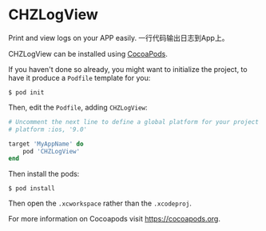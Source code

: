 # CHZLogView
Print and view logs on your APP easily. 一行代码输出日志到App上。

CHZLogView can be installed using [CocoaPods](https://cocoapods.org/).

If you haven't done so already, you might want to initialize the project, to have it produce a `Podfile` template for you:

```
$ pod init
```

Then, edit the `Podfile`, adding `CHZLogView`:

```ruby
# Uncomment the next line to define a global platform for your project
# platform :ios, '9.0'

target 'MyAppName' do
    pod 'CHZLogView'
end
```

Then install the pods:

```
$ pod install
```

Then open the `.xcworkspace` rather than the `.xcodeproj`.

For more information on Cocoapods visit https://cocoapods.org.
